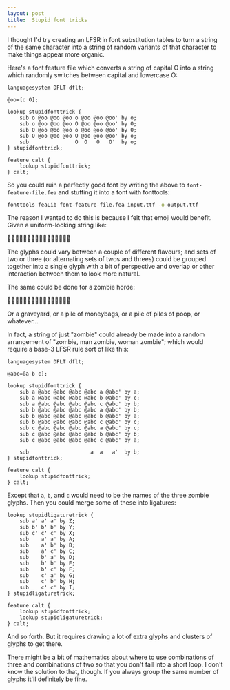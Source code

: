 ```yaml
---
layout: post
title:  Stupid font tricks
---
```

I thought I'd try creating an LFSR in font substitution tables to turn a
string of the same character into a string of random variants of that
character to make things appear more organic.

Here's a font feature file which converts a string of capital O into a
string which randomly switches between capital and lowercase O:
```
languagesystem DFLT dflt;

@oo=[o O];

lookup stupidfonttrick {
    sub o @oo @oo @oo o @oo @oo @oo' by o;
    sub o @oo @oo @oo O @oo @oo @oo' by O;
    sub O @oo @oo @oo o @oo @oo @oo' by O;
    sub O @oo @oo @oo O @oo @oo @oo' by o;
    sub               O  O   O   O'  by o;
} stupidfonttrick;

feature calt {
    lookup stupidfonttrick;
} calt;
```

So you could ruin a perfectly good font by writing the above to
`font-feature-file.fea` and stuffing it into a font with fonttools:
```sh
fonttools feaLib font-feature-file.fea input.ttf -o output.ttf
```

The reason I wanted to do this is because I felt that emoji would
benefit.  Given a uniform-looking string like:

🌻🌻🌻🌻🌻🌻🌻🌻🌻🌻🌻🌻🌻🌻🌻🌻

The glyphs could vary between a couple of different flavours; and sets
of two or three (or alternating sets of twos and threes) could be
grouped together into a single glyph with a bit of perspective and
overlap or other interaction between them to look more natural.

The same could be done for a zombie horde:

🧟🧟🧟🧟🧟🧟🧟🧟🧟🧟🧟🧟🧟🧟🧟🧟

Or a graveyard, or a pile of moneybags, or a pile of piles of poop, or
whatever...

In fact, a string of just "zombie" could already be made into a random
arrangement of "zombie, man zombie, woman zombie"; which would require a
base-3 LFSR rule sort of like this:
```
languagesystem DFLT dflt;

@abc=[a b c];

lookup stupidfonttrick {
    sub a @abc @abc @abc @abc a @abc' by a;
    sub a @abc @abc @abc @abc b @abc' by c;
    sub a @abc @abc @abc @abc c @abc' by b;
    sub b @abc @abc @abc @abc a @abc' by b;
    sub b @abc @abc @abc @abc b @abc' by a;
    sub b @abc @abc @abc @abc c @abc' by c;
    sub c @abc @abc @abc @abc a @abc' by c;
    sub c @abc @abc @abc @abc b @abc' by b;
    sub c @abc @abc @abc @abc c @abc' by a;

    sub                    a  a   a'  by b;
} stupidfonttrick;

feature calt {
    lookup stupidfonttrick;
} calt;
```
Except that `a`, `b`, and `c` would need to be the names of the three
zombie glyphs.  Then you could merge some of these into ligatures:

```
lookup stupidligaturetrick {
    sub a' a' a' by Z;
    sub b' b' b' by Y;
    sub c' c' c' by X;
    sub    a' a' by A;
    sub    a' b' by B;
    sub    a' c' by C;
    sub    b' a' by D;
    sub    b' b' by E;
    sub    b' c' by F;
    sub    c' a' by G;
    sub    c' b' by H;
    sub    c' c' by I;
} stupidligaturetrick;

feature calt {
    lookup stupidfonttrick;
    lookup stupidligaturetrick;
} calt;
```

And so forth.  But it requires drawing a lot of extra glyphs and
clusters of glyphs to get there.

There might be a bit of mathematics about where to use combinations of
three and combinations of two so that you don't fall into a short loop.
I don't know the solution to that, though.  If you always group the same
number of glyphs it'll definitely be fine.
